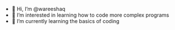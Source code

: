 - 👋 Hi, I’m @wareeshaq
- 👀 I’m interested in learning how to code more complex programs
- 🌱 I’m currently learning the basics of coding

<!---
wareeshaq/wareeshaq is a ✨ special ✨ repository because its `README.md` (this file) appears on your GitHub profile.
You can click the Preview link to take a look at your changes.
--->
